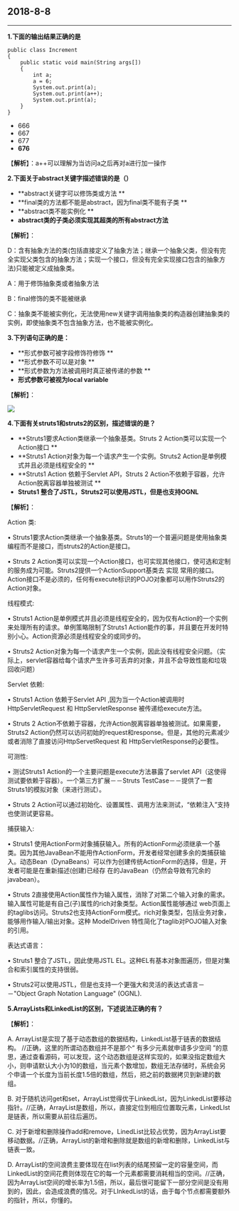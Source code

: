 ## 2018-8-8

---

**1.下面的输出结果正确的是**

```
public class Increment
{
    public static void main(String args[])
    {
        int a;
        a = 6;
        System.out.print(a);
        System.out.print(a++);
        System.out.print(a);
    }
}
```

* 666
* 667
* 677
* **676**

【**解析**】：a++可以理解为当访问a之后再对a进行加一操作

**2.下面关于abstract关键字描述错误的是（）**

* \*\*abstract关键字可以修饰类或方法
  \*\*
* \*\*final类的方法都不能是abstract，因为final类不能有子类
  \*\*
* \*\*abstract类不能实例化
  \*\*
* **abstract类的子类必须实现其超类的所有abstract方法**

【**解析**】：

D：含有抽象方法的类\(包括直接定义了抽象方法；继承一个抽象父类，但没有完全实现父类包含的抽象方法；实现一个接口，但没有完全实现接口包含的抽象方法\)只能被定义成抽象类。

A：用于修饰抽象类或者抽象方法

B：final修饰的类不能被继承

C：抽象类不能被实例化，无法使用new关键字调用抽象类的构造器创建抽象类的实例，即使抽象类不包含抽象方法，也不能被实例化。

**3.下列语句正确的是：**

* \*\*形式参数可被字段修饰符修饰
  \*\*
* \*\*形式参数不可以是对象
  \*\*
* \*\*形式参数为方法被调用时真正被传递的参数
  \*\*
* **形式参数可被视为local variable**

【**解析**】：

![](/assets/类.png)

**4.下面有关struts1和struts2的区别，描述错误的是？**

* \*\*Struts1要求Action类继承一个抽象基类。Struts 2 Action类可以实现一个Action接口
  \*\*
* \*\*Struts1 Action对象为每一个请求产生一个实例。Struts2 Action是单例模式并且必须是线程安全的
  \*\*
* \*\*Struts1 Action 依赖于Servlet API，Struts 2 Action不依赖于容器，允许Action脱离容器单独被测试
  \*\*
* **Struts1 整合了JSTL，Struts2可以使用JSTL，但是也支持OGNL**

【**解析**】：

Action 类:

• Struts1要求Action类继承一个抽象基类。Struts1的一个普遍问题是使用抽象类编程而不是接口，而struts2的Action是接口。

• Struts 2 Action类可以实现一个Action接口，也可实现其他接口，使可选和定制的服务成为可能。Struts2提供一个ActionSupport基类去 实现 常用的接口。Action接口不是必须的，任何有execute标识的POJO对象都可以用作Struts2的Action对象。

线程模式:

• Struts1 Action是单例模式并且必须是线程安全的，因为仅有Action的一个实例来处理所有的请求。单例策略限制了Struts1 Action能作的事，并且要在开发时特别小心。Action资源必须是线程安全的或同步的。

• Struts2 Action对象为每一个请求产生一个实例，因此没有线程安全问题。（实际上，servlet容器给每个请求产生许多可丢弃的对象，并且不会导致性能和垃圾回收问题）

Servlet 依赖:

• Struts1 Action 依赖于Servlet API ,因为当一个Action被调用时HttpServletRequest 和 HttpServletResponse 被传递给execute方法。

• Struts 2 Action不依赖于容器，允许Action脱离容器单独被测试。如果需要，Struts2 Action仍然可以访问初始的request和response。但是，其他的元素减少或者消除了直接访问HttpServetRequest 和 HttpServletResponse的必要性。

可测性:

• 测试Struts1 Action的一个主要问题是execute方法暴露了servlet API（这使得测试要依赖于容器）。一个第三方扩展－－Struts TestCase－－提供了一套Struts1的模拟对象（来进行测试）。

• Struts 2 Action可以通过初始化、设置属性、调用方法来测试，“依赖注入”支持也使测试更容易。

捕获输入:

• Struts1 使用ActionForm对象捕获输入。所有的ActionForm必须继承一个基类。因为其他JavaBean不能用作ActionForm，开发者经常创建多余的类捕获输入。动态Bean（DynaBeans）可以作为创建传统ActionForm的选择，但是，开发者可能是在重新描述\(创建\)已经存 在的JavaBean（仍然会导致有冗余的javabean）。

• Struts 2直接使用Action属性作为输入属性，消除了对第二个输入对象的需求。输入属性可能是有自己\(子\)属性的rich对象类型。Action属性能够通过 web页面上的taglibs访问。Struts2也支持ActionForm模式。rich对象类型，包括业务对象，能够用作输入/输出对象。这种 ModelDriven 特性简化了taglib对POJO输入对象的引用。

表达式语言：

• Struts1 整合了JSTL，因此使用JSTL EL。这种EL有基本对象图遍历，但是对集合和索引属性的支持很弱。

• Struts2可以使用JSTL，但是也支持一个更强大和灵活的表达式语言－－"Object Graph Notation Language" \(OGNL\).

**5.ArrayLists和LinkedList的区别，下述说法正确的有？**

【**解析**】：

A. ArrayList是实现了基于动态数组的数据结构，LinkedList基于链表的数据结构。  //正确，这里的所谓动态数组并不是那个“ 有多少元素就申请多少空间 ”的意思，通过查看源码，可以发现，这个动态数组是这样实现的，如果没指定数组大小，则申请默认大小为10的数组，当元素个数增加，数组无法存储时，系统会另个申请一个长度为当前长度1.5倍的数组，然后，把之前的数据拷贝到新建的数组。

B. 对于随机访问get和set，ArrayList觉得优于LinkedList，因为LinkedList要移动指针。//正确，ArrayList是数组，所以，直接定位到相应位置取元素，LinkedLIst是链表，所以需要从前往后遍历。

C. 对于新增和删除操作add和remove，LinedList比较占优势，因为ArrayList要移动数据。//正确，ArrayList的新增和删除就是数组的新增和删除，LinkedList与链表一致。

D. ArrayList的空间浪费主要体现在在list列表的结尾预留一定的容量空间，而LinkedList的空间花费则体现在它的每一个元素都需要消耗相当的空间。//正确，因为ArrayList空间的增长率为1.5倍，所以，最后很可能留下一部分空间是没有用到的，因此，会造成浪费的情况。对于LInkedList的话，由于每个节点都需要额外的指针，所以，你懂的。


